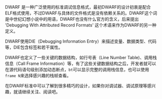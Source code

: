 DWARF 是一种广泛使用的标准调试信息格式，最初DWARF的设计初衷是配合ELF格式使用，不过DWARF与具体的文件格式是没有依赖关系的。DWARF这个词是中世纪幻想小说中的用语，DWARF也没有什么官方的含义，后来提出 'Debugging With Attributed Record Formats' 这个术语来作为DWARF的另一种定义。

DWARF使用DIE（Debugging Information Entry）来描述变量、数据类型、代码等，DIE包含标签和若干属性。

DWARF也定义了一些关键的数据结构，如行号表（Line Number Table)、调用栈信息（Call Frame Information）等，有了这些关键数据结构之后，开发者就可以在源代码语句级别添加动态断点，`bt`可以显示完整的调用栈信息，也可以使用`frame N`来选择感兴趣的栈帧查看。

在DWARF标准中可以了解到很多精巧的设计，如果你对调试器、调试原理等感兴趣，就请继续关注、阅读吧。

